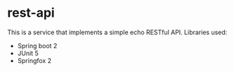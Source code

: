 # rest-api

This is a service that implements a simple echo RESTful API. Libraries used:

* Spring boot 2
* JUnit 5
* Springfox 2
